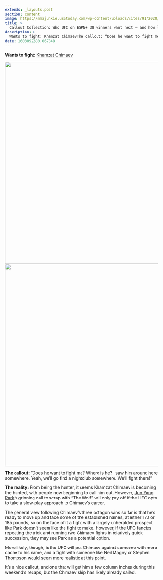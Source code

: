 ```yaml
--- 
extends: _layouts.post 
section: content 
image: https://mmajunkie.usatoday.com/wp-content/uploads/sites/91/2020/10/james-krause-ufc-on-espn-plus-38-postfight-video.jpg?w=1000&h=576&crop=1 
title: > 
  Callout Collection: Who UFC on ESPN+ 38 winners want next – and how likely they'll get them 
description: > 
  Wants to fight: Khamzat ChimaevThe callout: “Does he want to fight me?We’ll fight there!”The reality: From being the hunter, it seems Khamzat Chimaev is becoming the hunted, with people now beginning to call him out.However, Jun Yong Park’s grinning call to scrap with “The Wolf” will only pay off if the UFC opts to take a slow-play approach to Chimaev’s career.However, if the UFC fancies repeating the trick and running two Chimaev fights in relatively quick succession, they may see Park as a potential option.It’s a nice callout, and one that will get him a few column inches during this weekend’s recaps, but the Chimaev ship has likely already sailed. 
date: 1603092280.067048 
--- 
```

<div><p><strong>Wants to fight: </strong><a href="https://mmajunkie.usatoday.com/tag/khamzat-chimaev">Khamzat Chimaev</a></p>
<p><img class="alignnone wp-image-441068 size-large lazy-load" src="https://mmajunkie.usatoday.com/wp-content/uploads/sites/91/2019/09/chimaev-khamzat-1.jpeg?w=100&amp;h=66" alt width="1000" height="667"><img class="alignnone wp-image-441068 size-large" src="https://mmajunkie.usatoday.com/wp-content/uploads/sites/91/2019/09/chimaev-khamzat-1.jpeg?w=1000" alt="" width="1000" height="667"></p>
<p><strong>The callout: </strong>&#8220;Does he want to fight me? Where is he? I saw him around here somewhere. Yeah, we&#8217;ll go find a nightclub somewhere. We&#8217;ll fight there!&#8221;</p>
<p><strong>The reality:&#160;</strong>From being the hunter, it seems Khamzat Chimaev is becoming the hunted, with people now beginning to call him out. However, <a href="https://mmajunkie.usatoday.com/tag/jun-yong-park">Jun Yong Park</a>&#8217;s grinning call to scrap with &#8220;The Wolf&#8221; will only pay off if the UFC opts to take a slow-play approach to Chimaev&#8217;s career.</p>
<p>The general view following Chimaev&#8217;s three octagon wins so far is that he&#8217;s ready to move up and face some of the established names, at either 170 or 185 pounds, so on the face of it a fight with a largely unheralded prospect like Park doesn&#8217;t seem like the fight to make. However, if the UFC fancies repeating the trick and running two Chimaev fights in relatively quick succession, they may see Park as a potential option.</p>
<p>More likely, though, is the UFC will put Chimaev against someone with more cache to his name, and a fight with someone like Neil Magny or Stephen Thompson would seem more realistic at this point.</p>
<p>It&#8217;s a nice callout, and one that will get him a few column inches during this weekend&#8217;s recaps, but the Chimaev ship has likely already sailed.</p>
			</div>